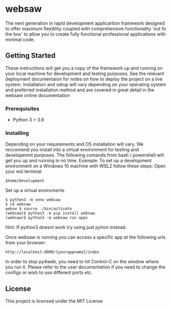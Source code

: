 # websaw
The next generation in rapid development applicartion framework designed to offer maximum flexiblity coupled with comprehensive functionality 'out fo the box' to allow you to create fully functional professional applications with minimal code.

## Getting Started
These instructions will get you a copy of the framework up and running on your local machine for development and testing purposes. See the relevant deployment documentaion for notes on how to deploy the project on a live system. Installation and setup will vary depending on your operating system and preferred installation method and are covered in great detail in the websaw online documentation

### Prerequisites

* Python 3 > 3.6

### Installing

Depending on your requirements and OS installation will vary. We reccomend you install into a virtual environment for testing and developemnt purposes.
The following comands from bash / powershell will get you up and running in no time.
Example:
To set up a development environment on a Windows 10 machine with WSL2 follow these steps: 
Open your wsl terminal
```
$home/Development
```
Set up a virtual enviroments
```
$ python3 -m venv websaw 
$ cd websaw
websw $ source ./bin/activate
(websaw)$ python3 -m pip install websaw
(websaw)$ python3 -m websaw run apps
```
Hint: If python3 doesnt work try using just pyhon instead.

Once websaw is running you can access a specific app at the following urls from your browser:
```
http://localhost:8000/{yourappname}/index
```
In order to stop py4web, you need to hit Control-C on the window where you run it.
Please refer to the user documentation if you need to change the configs or wish to use different ports etc.

## License

This project is licensed under the MIT License

